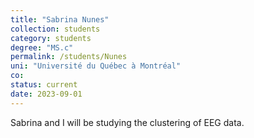 ```yaml
---
title: "Sabrina Nunes"
collection: students
category: students
degree: "MS.c"
permalink: /students/Nunes
uni: "Université du Québec à Montréal"
co: 
status: current
date: 2023-09-01
---
```


Sabrina and I will be studying the clustering of EEG data. 
